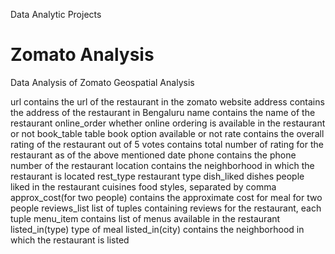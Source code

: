  Data Analytic Projects 
# Zomato Analysis 
Data Analysis of Zomato Geospatial Analysis


url contains the url of the restaurant in the zomato website
address contains the address of the restaurant in Bengaluru
name contains the name of the restaurant
online_order whether online ordering is available in the restaurant or not
book_table table book option available or not
rate contains the overall rating of the restaurant out of 5
votes contains total number of rating for the restaurant as of the above mentioned date
phone contains the phone number of the restaurant
location contains the neighborhood in which the restaurant is located
rest_type restaurant type
dish_liked dishes people liked in the restaurant
cuisines food styles, separated by comma
approx_cost(for two people) contains the approximate cost for meal for two people
reviews_list list of tuples containing reviews for the restaurant, each tuple
menu_item contains list of menus available in the restaurant
listed_in(type) type of meal
listed_in(city) contains the neighborhood in which the restaurant is listed
